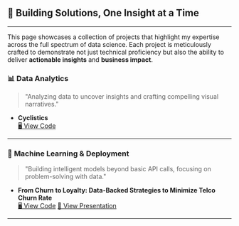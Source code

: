 ## 🚀 Building Solutions, One Insight at a Time

---
This page showcases a collection of projects that highlight my expertise across the full spectrum of data science. Each project is meticulously crafted to demonstrate not just technical proficiency but also the ability to deliver **actionable insights** and **business impact**.  

### 📊 **Data Analytics**
> "Analyzing data to uncover insights and crafting compelling visual narratives."

- **Cyclistics**  
  [🖥️ View Code](https://github.com/fandanabil1379/Cyclistics)

---

### 🤖 **Machine Learning & Deployment**
> "Building intelligent models beyond basic API calls, focusing on problem-solving with data."

- **From Churn to Loyalty: Data-Backed Strategies to Minimize Telco Churn Rate**  
  [🖥️ View Code](https://github.com/fandanabil1379/ml-telco-churn)
  [📑 View Presentation](https://drive.google.com/file/d/1Bo8_IrSq_38X3dyFyT9gxQp3ccQxGUJS/view?usp=sharing)

---
